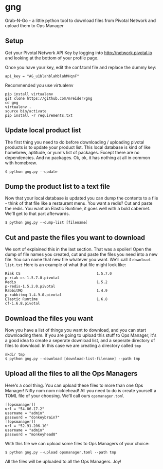 # gng
Grab-N-Go - a little python tool to download files from Pivotal Network and upload them to Ops Manager

## Setup

Get your Pivotal Network API Key by logging into http://network.pivotal.io and looking at the bottom of your profile page.

Once you have your key, edit the conf.toml file and replace the dummy key:

```
api_key = "AG_u1blahblahblahMHqnF"
```

Recommended you use virtualenv

```
pip install virtualenv
git clone https://github.com/mreider/gng
cd gng
virtualenv .
source bin/activate
pip install -r requirements.txt
```

## Update local product list

The first thing you need to do before downloading / uploading pivotal products is to update your product list. This local database is kind of like homebrew, aptitude, or yum's list of packages. Except there are no dependencies. And no packages. Ok, ok, it has nothing at all in common with homebrew.

```
$ python gng.py --update
```

## Dump the product list to a text file

Now that your local database is updated you can dump the contents to a file - think of that file like a restaurant menu. You want a redis? Cut and paste the redis. You want an Elastic Runtime, it goes well with a bold cabernet. We'll get to that part afterwards.

```
$ python gng.py --dump-list [filename]
```

## Cut and paste the files you want to download

We sort of explained this in the last section. That was a spoiler! Open the dump of file names you created, cut and paste the files you need into a new file. You can name that new file whatever you want. We'll call it `download-list.txt` Here is an example of what that file might look like:

```
Riak CS                                   1.5.7.0                     p-riak-cs-1.5.7.0.pivotal
Redis                                     1.5.2                       p-redis-1.5.2.0.pivotal
RabbitMQ                                  1.4.9                       p-rabbitmq-1.4.9.0.pivotal
Elastic Runtime                           1.6.8                       cf-1.6.8.pivotal
```

## Download the files you want

Now you have a list of things you want to download, and you can start downloading them. If you are going to upload this stuff to Ops Manager, it's a good idea to create a seperate download list, and a seperate directory of files to download. In this case we are creating a directory called `tmp`

```
mkdir tmp
$ python gng.py --download [download-list-filename] --path tmp
```

## Upload all the files to all the Ops Managers

Here's a cool thing. You can upload these files to more than one Ops Manager! Nifty nom nom nicklehead! All you need to do is create yourself a TOML file of your choosing. We'll call ours `opsmanager.toml`

```
[[opsmanager]]
url = "54.86.17.2"
username = "admin"
password = "donkeybrain7"
[[opsmanager]]
url = "52.91.206.10"
username = "admin"
password = "monkeyhead8"
```

With this file we can upload some files to Ops Managers of your choice:

```
$ python gng.py --upload opsmanager.toml --path tmp
```

All the files will be uploaded to all the Ops Managers. Joy!
